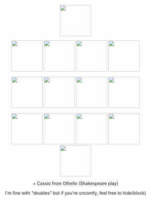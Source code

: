 
<p align="center"><img src="https://en.bloggif.com/tmp/00955e1154e83ef6fd1391f7aec15210/text.gif?1744074505" width="100">
<p align="center"><img src="https://github.com/user-attachments/assets/9193650c-c1ce-4bb1-863f-12e61cb11db5" width="100">
<img src="https://github.com/user-attachments/assets/eb388b69-33b7-4398-9f42-32b128d2cd70" width="100">
<img src="https://github.com/user-attachments/assets/6bc8a804-dc01-4557-a13d-8d261d91c701" width="100">
<img src="https://github.com/user-attachments/assets/28c55ac6-0b0b-4a3d-a66a-d7e73793a631" width="100">
<p align="center"><img src="https://github.com/user-attachments/assets/f1490848-6d84-4a5a-a930-4c9999fb134c" width="100">
<img src="https://github.com/user-attachments/assets/3ce9f0e8-4b15-47d7-a5a9-18499c36f313" width="100">
<img src="https://github.com/user-attachments/assets/d5ae4f68-f5d1-48e3-82f9-c37e4e6427e0" width="100">
<img src="https://github.com/user-attachments/assets/fd21fee3-f106-49f1-853d-cdc0e7f214a6" width="100">
<p align="center"><img src="https://github.com/user-attachments/assets/15c399d6-767b-433b-a955-54f90523eed5" width="100">
<img src="https://github.com/user-attachments/assets/d73f98c5-407c-4d08-8297-161c98002c51" width="100">
<img src="https://github.com/user-attachments/assets/bbce2272-233e-4be0-ab7b-6e42d4b20e49" width="100"> 
<img src="https://github.com/user-attachments/assets/3019ef3b-7015-41ca-a4cd-bfc1d405d3e1" width="100">
<img src="https://github.com/user-attachments/assets/08a29f75-b7df-4e60-acaa-03e062bd2645" width="100">
<p align="center">+ Cassio from Othello (Shakespeare play)

<p align="center">I'm fine with "doubles" but if you're uncomfy, feel free to hide/block)
